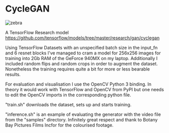 # CycleGAN

![zebra](http://mishurov.co.uk/images/github/cv_ml_probes/cyclegan.png)

A TensorFlow Research model https://github.com/tensorflow/models/tree/master/research/gan/cyclegan

Using TensorFlow Datasets with an unspecified batch size in the input_fn and 6 resnet blocks I've managed to cram a model for 256x256 images for training into 2Gb RAM of the GeForce 940MX on my laptop. Additionally I included random flips and random crops in order to augment the dataset. Nonetheless the training requires quite a bit for more or less bearable results.

For evaluation and visualisation I use the OpenCV Python 3 binding. In theory it would work with TensorFlow and OpenCV from PyPI but one needs to edit the OpenCV imports in the corresponding python file.

"train.sh" downloads the dataset, sets up and starts training.

"inference.sh" is an example of evaluating the generator with the video file from the "samples" directory. Infinitely great respect and thank to Botany Bay Pictures Films Incfor for the colourised footage.
